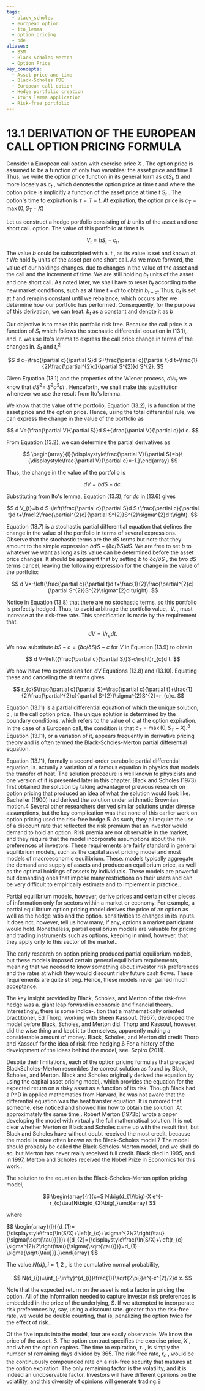 ```yaml
---
tags:
  - black_scholes
  - european_option
  - ito_lemma
  - option_pricing
  - pde
aliases:
  - BSM
  - Black-Scholes-Merton
  - Option Price
key_concepts:
  - Asset price and time
  - Black-Scholes PDE
  - European call option
  - Hedge portfolio creation
  - Ito's lemma application
  - Risk-free portfolio
---
```


# 13.1 DERIVATION OF THE EUROPEAN CALL OPTION PRICING FORMULA

Consider a European call option with exercise price $X$ . The option price is assumed to be a function of only two variables: the asset price and time.1 Thus, we write the option price function in its general form as $c(S_{t},t)$ and more loosely as $c_{t}$ , which denotes the option price at time $t$ and where the option price is implicitly a function of the asset price at time $t$ $S_{t}$ . The option's time to expiration is $\tau=T-t.$ At expiration, the option price is $c_{T}=\operatorname*{max}\bigl(0,S_{T}-X\bigr)$

Let us construct a hedge portfolio consisting of $b$ units of the asset and one short call. option. The value of this portfolio at time t is

$$
V_{t}=h S_{t}-c_{t}.
$$

The value $b$ could be subscripted with a. $t$ , as its value is set and known at. $t$ We hold $b_{t}$ units of the asset per one short call. As we move forward, the value of our holdings changes. due to changes in the value of the asset and the call and the increment of time. We are still holding $b_{t}$ units of the asset and one short call. As noted later, we shall have to reset $b_{t}$ according to the new market conditions, such as at time $t+d t$ to obtain $b_{t+d t}$ Thus, $b_{t}$ is set at $t$ and remains constant until we rebalance, which occurs after we determine how our portfolio has performed. Consequently, for the purpose of this derivation, we can treat. $b_{t}$ as a constant and denote it as $b$

Our objective is to make this portfolio risk free. Because the call price is a function of $S_{t}$ which follows the stochastic differential equation in (13.1), and. $t.$ we use Ito's lemma to express the call price change in terms of the changes in. $S_{t}$ and ${t,}^{2}$

$$
d c=\frac{\partial c}{\partial S}d S+\frac{\partial c}{\partial t}d t+\frac{1}{2}\frac{\partial^{2}c}{\partial S^{2}}d S^{2}.
$$

Given Equation (13.1) and the properties of the Wiener process, $d\mathbb{W}_{t}$ we know that $d S^{2}=$ $S^{2}\sigma^{2}d t$ . Henceforth, we shall make this substitution whenever we use the result from Ito's lemma.

We know that the value of the portfolio, Equation (13.2), is a function of the asset price and the option price. Hence, using the total differential rule, we can express the change in the value of the portfolio as

$$
d V={\frac{\partial V}{\partial S}}d S+{\frac{\partial V}{\partial c}}d c.
$$

From Equation (13.2), we can determine the partial derivatives as

$$
\begin{array}{l}{\displaystyle\frac{\partial V}{\partial S}=b}\ {\displaystyle\frac{\partial V}{\partial c}=-1.}\end{array}
$$

Thus, the change in the value of the portfolio is

$$
d V=b d S-d c.
$$

Substituting from Ito's lemma, Equation (13.3), for $d c$ in (13.6) gives

$$
d V_{t}=b d S-\left(\frac{\partial c}{\partial S}d S+\frac{\partial c}{\partial t}d t+\frac12\frac{\partial^{2}c}{\partial S^{2}}S^{2}\sigma^{2}d t\right).
$$

Equation (13.7) is a stochastic partial differential equation that defines the change in the value of the portfolio in terms of several expressions. Observe that the stochastic terms are the $d S$ terms but note that they amount to the simple expression $b d S-(\partial c/\partial S)d S.$ We are free to set $b$ to whatever we want as long as its value can be determined before the asset price changes. It should be apparent that by setting $b$ to $\partial c/\partial S$ , the two $d S$ terms cancel, leaving the following expression for the change in the value of the portfolio:

$$
d V=-\left(\frac{\partial c}{\partial t}d t+\frac{1}{2}\frac{\partial^{2}c}{\partial S^{2}}S^{2}\sigma^{2}d t\right).
$$

Notice in Equation (13.8) that there are no stochastic terms, so this portfolio is perfectly hedged. Thus, to avoid arbitrage the portfolio value,. $V.$ , must increase at the risk-free rate. This specification is made by the requirement that.

$$
d V=V r_{c}d t.
$$

We now substitute $b S-c=(\partial c/\partial S)S-c$ for $V$ in Equation (13.9) to obtain

$$
d V=\left({\frac{\partial c}{\partial S}}S-c\right)r_{c}d t.
$$

We now have two expressions for. $d V$ Equations (13.8) and (13.10). Equating these and canceling the $d t$ terms gives

$$
r_{c}S\frac{\partial c}{\partial S}+\frac{\partial c}{\partial t}+\frac{1}{2}\frac{\partial^{2}c}{\partial S^{2}}\sigma^{2}S^{2}=r_{c}c.
$$

Equation (13.11) is a partial differential equation of which the unique solution, $c$ , is the call option price. The unique solution is determined by the boundary conditions, which refers to the value of $c$ at the option expiration. In the case of a European call, the condition is that $c_{T}=\operatorname*{max}(0,S_{T}-X).^{3}$ Equation (13.11), or a variation of it, appears frequently in derivative pricing theory and is often termed the Black-Scholes-Merton partial differential equation.

Equation (13.11), formally a second-order parabolic partial differential equation, is. actually a variation of a famous equation in physics that models the transfer of heat. The solution procedure is well known to physicists and one version of it is presented later in this chapter. Black and Scholes (1973) first obtained the solution by taking advantage of previous research on option pricing that produced an idea of what the solution would look like. Bachelier (1900) had derived the solution under arithmetic Brownian motion.4 Several other researchers derived similar solutions under diverse assumptions, but the key complication was that none of this earlier work on option pricing used the risk-free hedge.5. As such, they all require the use of a discount rate that reflected the risk premium that an investor would demand to hold an option. Risk premia are not observable in the market, and they require that the model incorporate assumptions about the risk preferences of investors. These requirements are fairly standard in general equilibrium models, such as the capital asset pricing model and most models of macroeconomic equilibrium. These. models typically aggregate the demand and supply of assets and produce an equilibrium price, as well as the optimal holdings of assets by individuals. These models are powerful but demanding ones that impose many restrictions on their users and can be very difficult to empirically estimate and to implement in practice..

Partial equilibrium models, however, derive prices and certain other pieces of information only for sectors within a market or economy. For example, a partial equilibrium option pricing model derives the price of an option as well as the hedge ratio and the option. sensitivities to changes in its inputs. It does not, however, tell us how many, if any, options a market participant would hold. Nonetheless, partial equilibrium models are valuable for pricing and trading instruments such as options, keeping in mind, however, that they apply only to this sector of the market..

The early research on option pricing produced partial equilibrium models, but these models imposed certain general equilibrium requirements, meaning that we needed to know something about investor risk preferences and the rates at which they would discount risky future cash flows. These requirements are quite strong. Hence, these models never gained much acceptance.

The key insight provided by Black, Scholes, and Merton of the risk-free hedge was a. giant leap forward in economic and financial theory. Interestingly, there is some indica-. tion that a mathematically oriented practitioner, Ed Thorp, working with Sheen Kassouf. (1967), developed the model before Black, Scholes, and Merton did. Thorp and Kassouf, however, did the wise thing and kept it to themselves, apparently making a considerable amount of money. Black, Scholes, and Merton did credit Thorp and Kassouf for the idea of risk-free hedging.6 For a history of the development of the ideas behind the model, see. Szpiro (2011).

Despite their limitations, each of the option pricing formulas that preceded BlackScholes-Merton resembles the correct solution as found by Black, Scholes, and Merton. Black and Scholes originally derived the equation by using the capital asset pricing model,. which provides the equation for the expected return on a risky asset as a function of its risk. Though Black had a PhD in applied mathematics from Harvard, he was not aware that the differential equation was the heat transfer equation. It is rumored that someone. else noticed and showed him how to obtain the solution. At approximately the same time,. Robert Merton (1973b) wrote a paper developing the model with virtually the full mathematical solution. It is not clear whether Merton or Black and Scholes came up with the result first, but Black and Scholes have without doubt received the most credit, because the model is more often known as the Black-Scholes model.7 The model should probably be called the Black-Scholes-Merton model, and we shall do so, but Merton has never really received full credit. Black died in 1995, and in 1997, Merton and Scholes received the Nobel Prize in Economics for this work..

The solution to the equation is the Black-Scholes-Merton option pricing model,

$$
\begin{array}{r}{c=S N\big(d_{1}\big)-X e^{-r_{c}\tau}N\big(d_{2}\big),}\end{array}
$$

where

$$
\begin{array}{l}{{d_{1}={\displaystyle\frac{\ln(S/X)+\left(r_{c}+\sigma^{2}/2\right)\tau}{\sigma{\sqrt{\tau}}}}}\ {{d_{2}={\displaystyle\frac{\ln(S/X)+\left(r_{c}-\sigma^{2}/2\right)\tau}{\sigma{\sqrt{\tau}}}}=d_{1}-\sigma{\sqrt{\tau}}}.}\end{array}
$$

The value $N\left(d_{i}\right),i=1,2$ , is the cumulative normal probability,

$$
N(d_{i})=\int_{-\infty}^{d_{i}}\frac{1}{\sqrt{2\pi}}e^{-x^{2}/2}d x.
$$

Note that the expected return on the asset is not a factor in pricing the option. All of the information needed to capture investor risk preferences is embedded in the price of the underlying, S. If we attempted to incorporate risk preferences by, say, using a discount rate. greater than the risk-free rate, we would be double counting, that is, penalizing the option twice for the effect of risk..

Of the five inputs into the model, four are easily observable. We know the price of the asset, S. The option contract specifies the exercise price, $X$ , and when the option expires. The time to expiration, $\tau.$ , is simply the number of remaining days divided by 365. The risk-free rate, $r_{c}$ , would be the continuously compounded rate on a risk-free security that matures at the option expiration. The only remaining factor is the volatility, and it is indeed an unobservable factor. Investors will have different opinions on the volatility, and this diversity of opinions will generate trading.8
